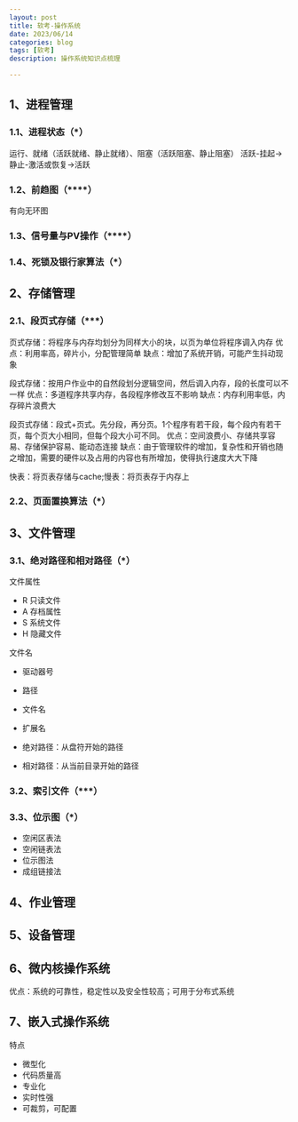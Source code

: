 ```yaml
---
layout: post
title: 软考-操作系统
date: 2023/06/14
categories: blog
tags: [软考]
description: 操作系统知识点梳理

---
```


## 1、进程管理

### 1.1、进程状态（*）

运行、就绪（活跃就绪、静止就绪）、阻塞（活跃阻塞、静止阻塞） 活跃-挂起->静止-激活或恢复->活跃

### 1.2、前趋图（****）

有向无环图

### 1.3、信号量与PV操作（****）
### 1.4、死锁及银行家算法（*）

## 2、存储管理

### 2.1、段页式存储（***）

页式存储：将程序与内存均划分为同样大小的块，以页为单位将程序调入内存
优点：利用率高，碎片小，分配管理简单
缺点：增加了系统开销，可能产生抖动现象

段式存储：按用户作业中的自然段划分逻辑空间，然后调入内存，段的长度可以不一样
优点：多道程序共享内存，各段程序修改互不影响
缺点：内存利用率低，内存碎片浪费大

段页式存储：段式+页式。先分段，再分页。1个程序有若干段，每个段内有若干页，每个页大小相同，但每个段大小可不同。
优点：空间浪费小、存储共享容易、存储保护容易、能动态连接
缺点：由于管理软件的增加，复杂性和开销也随之增加，需要的硬件以及占用的内容也有所增加，使得执行速度大大下降

快表：将页表存储与cache;慢表：将页表存于内存上

### 2.2、页面置换算法（*）

## 3、文件管理

### 3.1、绝对路径和相对路径（*）

文件属性
- R 只读文件
- A 存档属性
- S 系统文件
- H 隐藏文件

文件名
- 驱动器号
- 路径
- 文件名
- 扩展名

- 绝对路径：从盘符开始的路径
- 相对路径：从当前目录开始的路径

### 3.2、索引文件（***）
### 3.3、位示图（*）
- 空闲区表法
- 空闲链表法
- 位示图法
- 成组链接法

## 4、作业管理
## 5、设备管理
## 6、微内核操作系统

优点：系统的可靠性，稳定性以及安全性较高；可用于分布式系统

## 7、嵌入式操作系统
特点
- 微型化
- 代码质量高
- 专业化
- 实时性强
- 可裁剪，可配置


